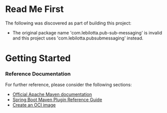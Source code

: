 # Read Me First
The following was discovered as part of building this project:

* The original package name 'com.lebilotta.pub-sub-messaging' is invalid and this project uses 'com.lebilotta.pubsubmessaging' instead.

# Getting Started

### Reference Documentation
For further reference, please consider the following sections:

* [Official Apache Maven documentation](https://maven.apache.org/guides/index.html)
* [Spring Boot Maven Plugin Reference Guide](https://docs.spring.io/spring-boot/docs/3.2.5/maven-plugin/reference/html/)
* [Create an OCI image](https://docs.spring.io/spring-boot/docs/3.2.5/maven-plugin/reference/html/#build-image)

